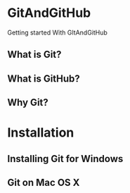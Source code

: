 # GitAndGitHub
Getting started With GItAndGitHub

## What is Git?
## What is GitHub?
## Why Git?

# Installation
## Installing Git for Windows
## Git on Mac OS X
